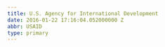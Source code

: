 ```yaml
---
title: U.S. Agency for International Development
date: 2016-01-22 17:16:04.052000000 Z
abbr: USAID
type: primary
---
```


